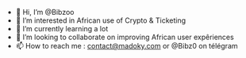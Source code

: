 - 👋 Hi, I’m @Bibzoo
- 👀 I’m interested in African use of Crypto & Ticketing 
- 🌱 I’m currently learning a lot
- 💞️ I’m looking to collaborate on improving African user expêriences 
- 📫 How to reach me : contact@madoky.com or @Bibz0 on télégram 

<!---
Bibzoo/Bibzoo is a ✨ special ✨ repository because its `README.md` (this file) appears on your GitHub profile.
You can click the Preview link to take a look at your changes.
--->
